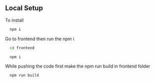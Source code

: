 
## Local Setup

To install 

```bash
  npm i
```
Go to frontend then run the npm i

```bash
  cd frontend
```
```bash
  npm i
```
While pushing the code first make the npm run build in frontend folder

```bash
  npm run build
```
